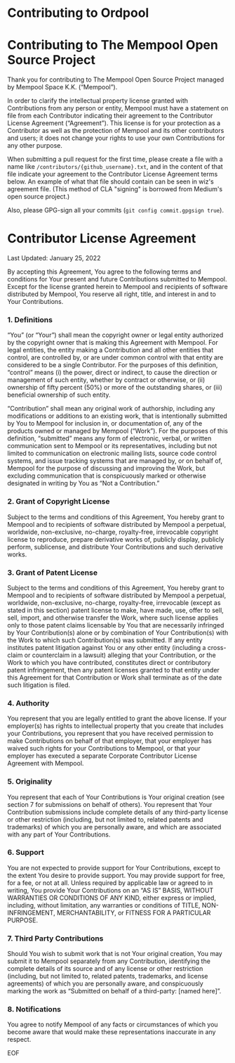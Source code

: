# Contributing to Ordpool
# Contributing to The Mempool Open Source Project

Thank you for contributing to The Mempool Open Source Project managed by Mempool Space K.K. (“Mempool”).

In order to clarify the intellectual property license granted with Contributions from any person or entity, Mempool must have a statement on file from each Contributor indicating their agreement to the Contributor License Agreement (“Agreement”). This license is for your protection as a Contributor as well as the protection of Mempool and its other contributors and users; it does not change your rights to use your own Contributions for any other purpose.

When submitting a pull request for the first time, please create a file with a name like `/contributors/{github_username}.txt`, and in the content of that file indicate your agreement to the Contributor License Agreement terms below. An example of what that file should contain can be seen in wiz's agreement file. (This method of CLA "signing" is borrowed from Medium's open source project.)

Also, please GPG-sign all your commits (`git config commit.gpgsign true`).

# Contributor License Agreement

Last Updated: January 25, 2022

By accepting this Agreement, You agree to the following terms and conditions for Your present and future Contributions submitted to Mempool. Except for the license granted herein to Mempool and recipients of software distributed by Mempool, You reserve all right, title, and interest in and to Your Contributions.

### 1. Definitions

“You” (or “Your”) shall mean the copyright owner or legal entity authorized by the copyright owner that is making this Agreement with Mempool. For legal entities, the entity making a Contribution and all other entities that control, are controlled by, or are under common control with that entity are considered to be a single Contributor. For the purposes of this definition, “control” means (i) the power, direct or indirect, to cause the direction or management of such entity, whether by contract or otherwise, or (ii) ownership of fifty percent (50%) or more of the outstanding shares, or (iii) beneficial ownership of such entity.

“Contribution” shall mean any original work of authorship, including any modifications or additions to an existing work, that is intentionally submitted by You to Mempool for inclusion in, or documentation of, any of the products owned or managed by Mempool (“Work”). For the purposes of this definition, “submitted” means any form of electronic, verbal, or written communication sent to Mempool or its representatives, including but not limited to communication on electronic mailing lists, source code control systems, and issue tracking systems that are managed by, or on behalf of, Mempool for the purpose of discussing and improving the Work, but excluding communication that is conspicuously marked or otherwise designated in writing by You as “Not a Contribution.”

### 2. Grant of Copyright License

Subject to the terms and conditions of this Agreement, You hereby grant to Mempool and to recipients of software distributed by Mempool a perpetual, worldwide, non-exclusive, no-charge, royalty-free, irrevocable copyright license to reproduce, prepare derivative works of, publicly display, publicly perform, sublicense, and distribute Your Contributions and such derivative works.

### 3. Grant of Patent License

Subject to the terms and conditions of this Agreement, You hereby grant to Mempool and to recipients of software distributed by Mempool a perpetual, worldwide, non-exclusive, no-charge, royalty-free, irrevocable (except as stated in this section) patent license to make, have made, use, offer to sell, sell, import, and otherwise transfer the Work, where such license applies only to those patent claims licensable by You that are necessarily infringed by Your Contribution(s) alone or by combination of Your Contribution(s) with the Work to which such Contribution(s) was submitted. If any entity institutes patent litigation against You or any other entity (including a cross-claim or counterclaim in a lawsuit) alleging that your Contribution, or the Work to which you have contributed, constitutes direct or contributory patent infringement, then any patent licenses granted to that entity under this Agreement for that Contribution or Work shall terminate as of the date such litigation is filed.

### 4. Authority

You represent that you are legally entitled to grant the above license. If your employer(s) has rights to intellectual property that you create that includes your Contributions, you represent that you have received permission to make Contributions on behalf of that employer, that your employer has waived such rights for your Contributions to Mempool, or that your employer has executed a separate Corporate Contributor License Agreement with Mempool.

### 5. Originality

You represent that each of Your Contributions is Your original creation (see section 7 for submissions on behalf of others). You represent that Your Contribution submissions include complete details of any third-party license or other restriction (including, but not limited to, related patents and trademarks) of which you are personally aware, and which are associated with any part of Your Contributions.

### 6. Support

You are not expected to provide support for Your Contributions, except to the extent You desire to provide support. You may provide support for free, for a fee, or not at all. Unless required by applicable law or agreed to in writing, You provide Your Contributions on an “AS IS” BASIS, WITHOUT WARRANTIES OR CONDITIONS OF ANY KIND, either express or implied, including, without limitation, any warranties or conditions of TITLE, NON- INFRINGEMENT, MERCHANTABILITY, or FITNESS FOR A PARTICULAR PURPOSE.

### 7. Third Party Contributions

Should You wish to submit work that is not Your original creation, You may submit it to Mempool separately from any Contribution, identifying the complete details of its source and of any license or other restriction (including, but not limited to, related patents, trademarks, and license agreements) of which you are personally aware, and conspicuously marking the work as “Submitted on behalf of a third-party: [named here]”.

### 8. Notifications

You agree to notify Mempool of any facts or circumstances of which you become aware that would make these representations inaccurate in any respect.

EOF
